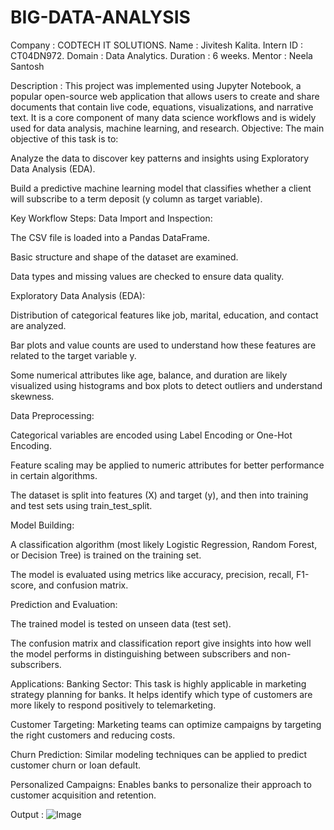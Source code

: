 # BIG-DATA-ANALYSIS
Company : CODTECH IT SOLUTIONS.
Name : Jivitesh Kalita.
Intern ID : CT04DN972.
Domain : Data Analytics.
Duration : 6 weeks.
Mentor : Neela Santosh

Description : 
This project was implemented using Jupyter Notebook, a popular open-source web application that allows users to create and share documents that contain live code, equations, visualizations, and narrative text. It is a core component of many data science workflows and is widely used for data analysis, machine learning, and research.
Objective:
The main objective of this task is to:

Analyze the data to discover key patterns and insights using Exploratory Data Analysis (EDA).

Build a predictive machine learning model that classifies whether a client will subscribe to a term deposit (y column as target variable).

Key Workflow Steps:
Data Import and Inspection:

The CSV file is loaded into a Pandas DataFrame.

Basic structure and shape of the dataset are examined.

Data types and missing values are checked to ensure data quality.

Exploratory Data Analysis (EDA):

Distribution of categorical features like job, marital, education, and contact are analyzed.

Bar plots and value counts are used to understand how these features are related to the target variable y.

Some numerical attributes like age, balance, and duration are likely visualized using histograms and box plots to detect outliers and understand skewness.

Data Preprocessing:

Categorical variables are encoded using Label Encoding or One-Hot Encoding.

Feature scaling may be applied to numeric attributes for better performance in certain algorithms.

The dataset is split into features (X) and target (y), and then into training and test sets using train_test_split.

Model Building:

A classification algorithm (most likely Logistic Regression, Random Forest, or Decision Tree) is trained on the training set.

The model is evaluated using metrics like accuracy, precision, recall, F1-score, and confusion matrix.

Prediction and Evaluation:

The trained model is tested on unseen data (test set).

The confusion matrix and classification report give insights into how well the model performs in distinguishing between subscribers and non-subscribers.

Applications:
Banking Sector: This task is highly applicable in marketing strategy planning for banks. It helps identify which type of customers are more likely to respond positively to telemarketing.

Customer Targeting: Marketing teams can optimize campaigns by targeting the right customers and reducing costs.

Churn Prediction: Similar modeling techniques can be applied to predict customer churn or loan default.

Personalized Campaigns: Enables banks to personalize their approach to customer acquisition and retention.


Output : ![Image](https://github.com/user-attachments/assets/1adc4c65-7d63-499b-a954-19fa3a28727e)


